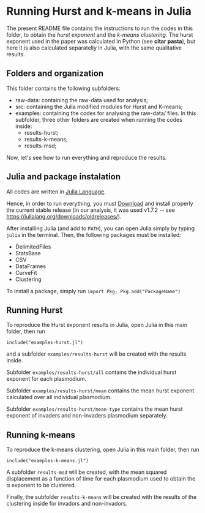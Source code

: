 # Running Hurst and k-means in Julia

The present README file contains the instructions to run the codes in this folder, to obtain the *hurst exponent* and the *k-means clustering*.
The hurst exponent used in the paper was calculated in Python (see **citar pasta**), but here it is also calculated separatelly in Julia, with the same qualitative results.

## Folders and organization

This folder contains the following subfolders:

- raw-data: containing the raw-data used for analysis;
- src: containing the Julia modified modules for Hurst and K-means;
- examples: containing the codes for analysing the raw-data/ files. In this subfolder, three other folders are created when running the codes inside:
    - results-hurst;
    - results-k-means;
    - results-msd;

Now, let's see how to run everything and reproduce the results.

## Julia and package instalation

All codes are written in [Julia Language](https://julialang.org/).

Hence, in order to run everything, you must [Download](https://julialang.org/downloads/) and install properly the current stable release (in our analysis, it was used v1.7.2 -- see https://julialang.org/downloads/oldreleases/).

After installing Julia (and add to `PATH`), you can open Julia simply by typing `julia` in the terminal.
Then, the following packages must be installed:

- DelimitedFiles
- StatsBase
- CSV
- DataFrames
- CurveFit
- Clustering

To install a package, simply run `import Pkg; Pkg.add("PackageName")`

## Running Hurst

To reproduce the Hurst exponent results in Julia, open Julia in this main folder, then run

`include("examples-hurst.jl")`

and a subfolder `examples/results-hurst` will be created with the results inside.

Subfolder `examples/results-hurst/all` contains the individual hurst exponent for each plasmodium.

Subfolder `examples/results-hurst/mean` contains the mean hurst exponent calculated over all individual plasmodium.

Subfolder `examples/results-hurst/mean-type` contains the mean hurst exponent of invaders and non-invaders plasmodium separately.

## Running k-means

To reproduce the k-means clustering, open Julia in this main folder, then run

`include("examples-k-means.jl")`

A subfolder `results-msd` will be created, with the mean squared displacement as a function of time for each plasmodium used to obtain the α exponent to be clustered.

Finally, the subfolder `results-k-means` will be created with the results of the clustering inside for invadors and non-invadors.